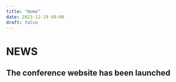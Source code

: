 ```yaml
---
title: "Home"
date: 2023-12-19 09:00
draft: false
---
```


# NEWS


## The conference website has been launched

